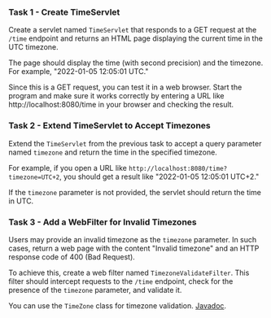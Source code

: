 ### Task 1 - Create TimeServlet

Create a servlet named `TimeServlet` that responds to a GET request at the `/time` endpoint and returns an HTML page 
displaying the current time in the UTC timezone.

The page should display the time (with second precision) and the timezone. For example, "2022-01-05 12:05:01 UTC."

Since this is a GET request, you can test it in a web browser. Start the program and make sure it works correctly by 
entering a URL like http://localhost:8080/time in your browser and checking the result.

### Task 2 - Extend TimeServlet to Accept Timezones

Extend the `TimeServlet` from the previous task to accept a query parameter named `timezone` and return the time in the 
specified timezone.

For example, if you open a URL like `http://localhost:8080/time?timezone=UTC+2`, you should get a result like 
"2022-01-05 12:05:01 UTC+2."

If the `timezone` parameter is not provided, the servlet should return the time in UTC.

### Task 3 - Add a WebFilter for Invalid Timezones

Users may provide an invalid timezone as the `timezone` parameter. In such cases, return a web page with the content 
"Invalid timezone" and an HTTP response code of 400 (Bad Request).

To achieve this, create a web filter named `TimezoneValidateFilter`. This filter should intercept requests to the 
`/time` endpoint, check for the presence of the `timezone` parameter, and validate it.

You can use the `TimeZone` class for timezone validation. 
[Javadoc](https://docs.oracle.com/javase/7/docs/api/java/util/TimeZone.html).
